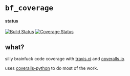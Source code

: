 `bf_coverage`
=============

#### status

[![Build Status](https://travis-ci.org/fcostin/bf_coverage.png)](https://travis-ci.org/fcostin/bf_coverage)   [![Coverage Status](https://coveralls.io/repos/fcostin/bf_coverage/badge.png?branch=master)](https://coveralls.io/r/fcostin/bf_coverage?branch=master)


what?
-----

silly brainfuck code coverage with [travis.ci](https://travis-ci.org) and [coveralls.io](https://coveralls.io/).

uses [coveralls-python](https://github.com/coagulant/coveralls-python) to do most of the work.
